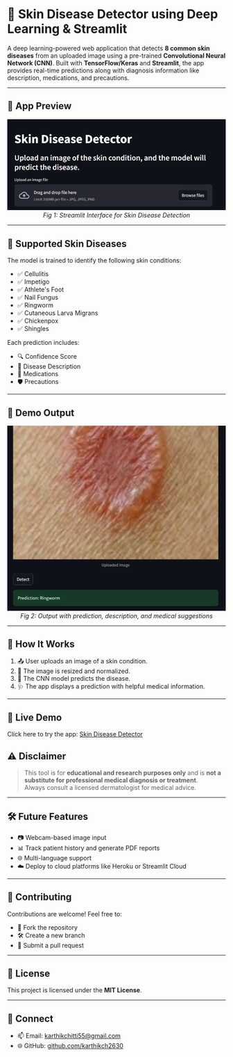 # 🧬 Skin Disease Detector using Deep Learning & Streamlit

A deep learning-powered web application that detects **8 common skin diseases** from an uploaded image using a pre-trained **Convolutional Neural Network (CNN)**. Built with **TensorFlow/Keras** and **Streamlit**, the app provides real-time predictions along with diagnosis information like description, medications, and precautions.

---

## 📸 App Preview

<p align="center">
  <img src="assets/app_interface.png" alt="App Interface" width="700"/>
  <br/>
  <i>Fig 1: Streamlit Interface for Skin Disease Detection</i>
</p>

---

## 🦠 Supported Skin Diseases

The model is trained to identify the following skin conditions:

- ✅ Cellulitis  
- ✅ Impetigo  
- ✅ Athlete's Foot  
- ✅ Nail Fungus  
- ✅ Ringworm  
- ✅ Cutaneous Larva Migrans  
- ✅ Chickenpox  
- ✅ Shingles  

Each prediction includes:
- 🔍 Confidence Score
- 📖 Disease Description
- 💊 Medications
- 🛡️ Precautions

---

## 🧪 Demo Output

<p align="center">
  <img src="assets/result-2.png" alt="Result Example" width="700"/>
  <br/>
  <i>Fig 2: Output with prediction, description, and medical suggestions</i>
</p>

---

## 🧠 How It Works

1. 📤 User uploads an image of a skin condition.  
2. 🧼 The image is resized and normalized.  
3. 🧠 The CNN model predicts the disease.  
4. 🩺 The app displays a prediction with helpful medical information.

---
## 🚀 Live Demo

Click here to try the app: [Skin Disease Detector](https://skin-disease-detector.streamlit.app/)

## ⚠️ Disclaimer

> This tool is for **educational and research purposes only** and is **not a substitute for professional medical diagnosis or treatment**.  
> Always consult a licensed dermatologist for medical advice.

---

## 🛠 Future Features

- 📷 Webcam-based image input  
- 📊 Track patient history and generate PDF reports  
- 🌐 Multi-language support  
- ☁️ Deploy to cloud platforms like Heroku or Streamlit Cloud  

---

## 🤝 Contributing

Contributions are welcome! Feel free to:

- 🍴 Fork the repository  
- 🛠 Create a new branch  
- 🔁 Submit a pull request  

---

## 📜 License

This project is licensed under the **MIT License**.

---

## 🔗 Connect

- 📫 Email: [karthikchitti55@gmail.com](mailto:karthikchitti55@gmail.com)  
- 🌐 GitHub: [github.com/karthikch2630](https://github.com/karthikch2630)

